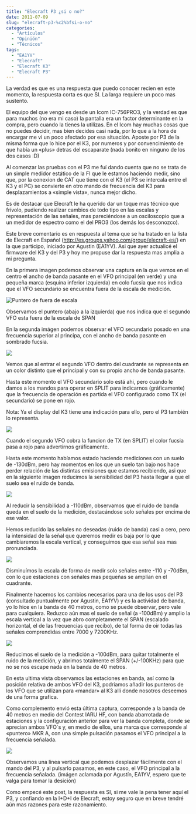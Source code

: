 ```yaml
---
title: "Elecraft P3 ¿si o no?"
date: 2011-07-09
slug: "elecraft-p3-%c2%bfsi-o-no"
categories:
  - "Artículos"
  - "Opinión"
  - "Técnicos"
tags:
  - "EA1YV"
  - "Elecraft"
  - "Elecraft K3"
  - "Elecraft P3"
---
```


La verdad es que es una respuesta que puedo conocer recien en este momento, la respuesta corta es que SI. La larga requiere un poco mas sustento.

El equipo del que vengo es desde un Icom IC-756PRO3, y la verdad es que para muchos (no era mi caso) la pantalla era un factor determinante en la compra, pero cuando la tienes la utilizas. En el Icom hay muchas cosas que no puedes decidir, mas bien decides casi nada, por lo que a la hora de encargar me vi un poco afectado por esa situación. Aposte por P3 de la misma forma que lo hice por el K3, por numeros y por convencimiento de que había un «plus» detras del escaparate (nada bonito en ninguno de los dos casos :D)

Al comenzar las pruebas con el P3 me fuí dando cuenta que no se trata de un simple medidor estático de la FI que le estamos haciendo medir, sino que, por la conexion de CAT que tiene con el K3 (el P3 se intercala entre el K3 y el PC) se convierte en otro mando de frecuencia del K3 para desplazamientos a «simple vista», nunca mejor dicho.

Es de destacar que Elecraft le ha querido dar un toque mas técnico que frívolo, pudiendo realizar cambios de todo tipo en las escalas y representación de las señales, mas pareciéndose a un osciloscopio que a un medidor de espectro como el del PRO3 (los demás los desconozco).

Este breve comentario es en respuesta al tema que se ha tratado en la lista de Elecraft en Español (<http://es.groups.yahoo.com/group/elecraft-es/>) en la que participo, iniciado por Agustin (EA1YV). Asi que ayer actualicé el firmware del K3 y del P3 y hoy me propuse dar la respuesta mas amplia a mi pregunta.

En la primera imagen podemos observar una captura en la que vemos en el centro el ancho de banda pasante en el VFO principal (en verde) y una pequeña marca (esquina inferior izquierda) en colo fucsia que nos indica que el VFO secundario se encuentra fuera de la escala de medición.

![Puntero de fuera de escala](http://eb1tr.info/wp-content/uploads/2011/07/P3_1.png)

Observamos el puntero (abajo a la izquierda) que nos indica que el segundo VFO esta fuera de la escala de SPAN

En la segunda imágen podemos observar el VFO secundario posado en una frecuencia superior al principa, con el ancho de banda pasante en sombrado fucsia.

![](http://eb1tr.info/wp-content/uploads/2011/07/P3_2.png)

Vemos que al entrar el segundo VFO dentro del cuadrante se representa en un color distinto que el principal y con su propio ancho de banda pasante.

Hasta este momento el VFO secundario solo está ahi, pero cuando le damos a los mandos para operar en SPLIT para indicarnos (gráficamente) que la frecuencia de operación es partida el VFO configurado como TX (el secundario) se pone en rojo.

Nota: Ya el display del K3 tiene una indicación para ello, pero el P3 también lo representa.

![](http://eb1tr.info/wp-content/uploads/2011/07/P3_3.png)

Cuando el segundo VFO cobra la funcion de TX (en SPLIT) el color fucsia pasa a rojo para advertirnos gráficamente.

Hasta este momento habíamos estado haciendo mediciones con un suelo de -130dBm, pero hay momentos en los que un suelo tan bajo nos hace perder relación de las distintas emisiones que estamos recibiendo, asi que en la siguiente imagen reducimos la sensibilidad del P3 hasta llegar a que el suelo sea el ruido de banda.

![](http://eb1tr.info/wp-content/uploads/2011/07/P3_4.png)

Al reducir la sensibilidad a -110dBm, observamos que el ruido de banda queda en el suelo de la medición, destacándose solo señales por encima de ese valor.

Hemos reducido las señales no deseadas (ruido de banda) casi a cero, pero la intensidad de la señal que queremos medir es baja por lo que cambiaremos la escala vertical, y conseguimos que esa señal sea mas pronunciada.

![](http://eb1tr.info/wp-content/uploads/2011/07/P3_5.png)

Disminuímos la escala de forma de medir solo señales entre -110 y -70dBm, con lo que estaciones con señales mas pequeñas se amplían en el cuadrante.

Finalmente hacemos los cambios necesarios para una de los usos del P3 (consultado puntualmente por Agustin, EA1YV) y es la actividad de banda, yo lo hice en la banda de 40 metros, como se puede observar, pero vale para cualquiera. Reduzco aún mas el suelo de señal (a -100dBm) y amplio la escala vertical a la vez que abro completamente el SPAN (escalado horizontal, el de las frecuencias que recibo), de tal forma de oir todas las señales comprendidas entre 7000 y 7200KHz.

![](http://eb1tr.info/wp-content/uploads/2011/07/P3_6.png)

Reducimos el suelo de la medición a -100dBm, para quitar totalmente el ruido de la medición, y abrimos totalmente el SPAN (+/-100KHz) para que no se nos escape nada en la banda de 40 metros.

En esta ultima vista observamos las estaciones en banda, así como la posición relativa de ambos VFO del K3, podriamos añadir los punteros de los VFO que se utilizan para «mandar» al K3 alli donde nosotros deseemos de una forma grafica.

Como complemento envió esta última captura, corresponde a la banda de 40 metros en medio del Contest IARU HF, con banda abarrotada de estaciones y la configuración anterior para ver la banda completa, donde se aprecian ambos VFO´s y, en medio de ellos, una marca que corresponde al «puntero» MKR A, con una simple pulsación pasamos el VFO principal a la frecuencia señalada.

![](http://eb1tr.info/wp-content/uploads/2011/07/P3_7.png)

Observamos una linea vertical que podemos desplazar fácilmente con el mando del P3, y al pulsarlo pasamos, en este caso, el VFO principal a la frecuencia señalada. (imágen aclamada por Agustín, EA1YV, espero que te valga para tomar la desición)

Como empecé este post, la respuesta es SI, si me vale la pena tener aquí el P3, y confiando en la I+D+I de Elecraft, estoy seguro que en breve tendré aún mas razones para este razonamiento.
